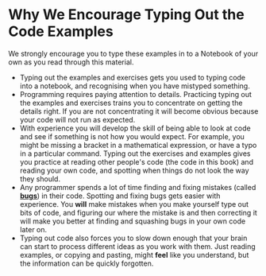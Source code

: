 # Why We Encourage Typing Out the Code Examples

We strongly encourage you to type these examples in to a Notebook of your own as you read through this material.

- Typing out the examples and exercises gets you used to typing code into a notebook, and recognising when you have mistyped something.
- Programming requires paying attention to details. Practicing typing out the examples and exercises trains you to concentrate on getting the details right. If you are not concentrating it will become obvious because your code will not run as expected.
- With experience you will develop the skill of being able to look at code and see if something is not how you would expect. For example, you might be missing a bracket in a mathematical expression, or have a typo in a particular command. Typing out the exercises and examples gives you practice at reading other people's code (the code in this book) and reading your own code, and spotting when things do not look the way they should.
- Any programmer spends a lot of time finding and fixing mistakes (called [**bugs**](https://www.atlasobscura.com/places/grace-hoppers-bug)) in their code. Spotting and fixing bugs gets easier with experience. You **will** make mistakes when you make yourself type out bits of code, and figuring our where the mistake is and then correcting it will make you better at finding and squashing bugs in your own code later on.
- Typing out code also forces you to slow down enough that your brain can start to process different ideas as you work with them. Just reading examples, or copying and pasting, might **feel** like you understand, but the information can be quickly forgotten.

